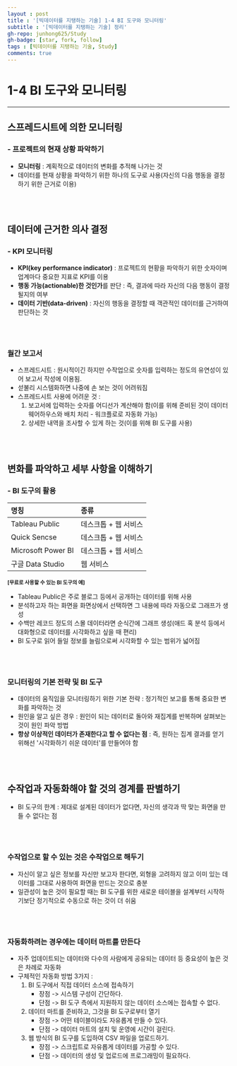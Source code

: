 ```yaml
---
layout : post
title : '[빅데이터를 지탱하는 기술] 1-4 BI 도구와 모니터링'
subtitle : '[빅데이터를 지탱하는 기술] 정리'
gh-repo: junhong625/Study
gh-badge: [star, fork, follow]
tags : [빅데이터를 지탱하는 기술, Study]
comments: true
---
```


# 1-4 BI 도구와 모니터링
- - - 

## 스프레드시트에 의한 모니터링
### - 프로젝트의 현재 상황 파악하기
- **모니터링** : 계획적으로 데이터의 변화를 추적해 나가는 것
- 데이터를 현재 상황을 파악하기 위한 하나의 도구로 사용(자신의 다음 행동을 결정하기 위한 근거로 이용)
<br>
<br>

## 데이터에 근거한 의사 결정
### - KPI 모니터링
- **KPI(key performance indicator)** : 프로젝트의 현황을 파악하기 위한 숫자이며 업계마다 중요한 지표로 KPI를 이용
- **행동 가능(actionable)한 것인가**를 판단 : 즉, 결과에 따라 자신의 다음 행동이 결정될지의 여부
- **데이터 기반(data-driven)** : 자신의 행동을 결정할 때 객관적인 데이터를 근거하여 판단하는 것
<br>
<br>

### 월간 보고서
- 스프레드시트 : 원시적이긴 하지만 수작업으로 숫자를 입력하는 정도의 유연성이 있어 보고서 작성에 이용됨.
- 섣불리 시스템화하면 나중에 손 보는 것이 어려워짐
- 스프레드시트 사용에 어려운 것 : 
    1. 보고서에 입력하는 숫자를 어디선가 계산해야 함(이를 위해 준비된 것이 데이터 웨어하우스와 배치 처리 - 워크플로로 자동화 가능)
    2. 상세한 내역을 조사할 수 있게 하는 것(이를 위해 BI 도구를 사용)
<br>
<br>

## 변화를 파악하고 세부 사항을 이해하기
### - BI 도구의 활용

|명칭|종류|
|:--|:--|
|Tableau Public|데스크톱 + 웹 서비스|
|Quick Sencse|데스크톱 + 웹 서비스|
|Microsoft Power BI|데스크톱 + 웹 서비스|
|구글 Data Studio|웹 서비스|

<sub><b>[무료로 사용할 수 있는 BI 도구의 예]</b></sub>
- Tableau Public은 주로 블로그 등에서 공개하는 데이터를 위해 사용
- 분석하고자 하는 화면을 화면상에서 선택하면 그 내용에 따라 자동으로 그래프가 생성
- 수백만 레코드 정도의 스몰 데이터라면 순식간에 그래프 생성(애드 혹 분석 등에서 대화형으로 데이터를 시각화하고 싶을 때 편리)
- BI 도구로 읽어 들일 정보를 늘림으로써 시각화할 수 있는 범위가 넓어짐
<br>
<br>

### 모니터링의 기본 전략 및 BI 도구
- 데이터의 움직임을 모니터링하기 위한 기본 전략 : 정기적인 보고를 통해 중요한 변화를 파악하는 것
- 원인을 알고 싶은 경우 : 원인이 되는 데이터로 돌아와 재집계를 반복하며 살펴보는 것이 원인 파악 방법
- **항상 이상적인 데이터가 존재한다고 할 수 없다는 점** : 즉, 원하는 집계 결과를 얻기 위해선 '시각화하기 쉬운 데이터'를 만들어야 함
<br>
<br>

## 수작업과 자동화해야 할 것의 경계를 판별하기
- BI 도구의 한계 : 제대로 설계된 데이터가 없다면, 자신의 생각과 딱 맞는 화면을 만들 수 없다는 점
<br>
<br>

### 수작업으로 할 수 있는 것은 수작업으로 해두기
- 자신이 알고 싶은 정보를 자신만 보고자 한다면, 외형을 고려하지 않고 이미 있는 데이터를 그대로 사용하여 화면을 만드는 것으로 충분
- 일관성이 높은 것이 필요할 때는 BI 도구를 위한 새로운 테이블을 설계부터 시작하기보단 정기적으로 수동으로 하는 것이 더 쉬움
<br>
<br>

### 자동화하려는 경우에는 데이터 마트를 만든다
- 자주 업데이트되는 데이터와 다수의 사람에게 공유되는 데이터 등 중요성이 높은 것은 차례로 자동화
- 구체적인 자동화 방법 3가지 :
    1. BI 도구에서 직접 데이터 소스에 접속하기
        - 장점 -> 시스템 구성이 간단하다.
        - 단점 -> BI 도구 측에서 지원하지 않는 데이터 소스에는 접속할 수 없다.
    2. 데이터 마트를 준비하고, 그것을 BI 도구로부터 열기
        - 장점 -> 어떤 테이블이라도 자유롭게 만들 수 있다.
        - 단점 -> 데이터 마트의 설치 및 운영에 시간이 걸린다.
    3. 웹 방식의 BI 도구를 도입하여 CSV 파일을 업로드하기.
        - 장점 -> 스크립트로 자유롭게 데이터를 가공할 수 있다.
        - 단점 -> 데이터의 생성 및 업로드에 프로그래밍이 필요하다.
        
